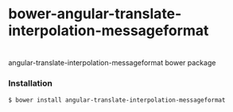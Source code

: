 # bower-angular-translate-interpolation-messageformat
#
angular-translate-interpolation-messageformat bower package

### Installation

````
$ bower install angular-translate-interpolation-messageformat
````
